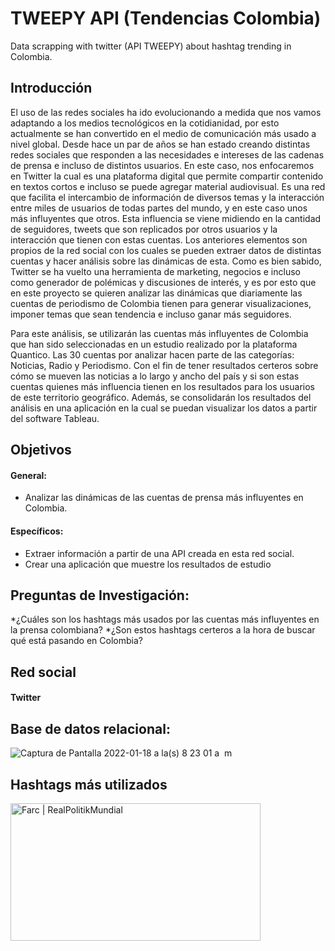 # TWEEPY API (Tendencias Colombia) 
Data scrapping with twitter (API TWEEPY) about hashtag trending in Colombia.<br>

## Introducción 
El uso de las redes sociales ha ido evolucionando a medida que nos vamos adaptando a los medios tecnológicos en la cotidianidad, por esto actualmente se han convertido en el medio de comunicación más usado a nivel global. Desde hace un par de años se han estado creando distintas redes sociales que responden a las necesidades e intereses de las cadenas de prensa e incluso de distintos usuarios. En este caso, nos enfocaremos en Twitter la cual es una plataforma digital que permite compartir contenido en textos cortos e incluso se puede agregar material audiovisual. Es una red que facilita el intercambio de información de diversos temas y la interacción entre miles de usuarios de todas partes del mundo, y en este caso unos más influyentes que otros. Esta influencia se viene midiendo en la cantidad de seguidores, tweets que son replicados por otros usuarios y la interacción que tienen con estas cuentas. Los anteriores elementos son propios de la red social con los cuales se pueden extraer datos de distintas cuentas y hacer análisis sobre las dinámicas de esta. Como es bien sabido, Twitter se ha vuelto una herramienta de marketing, negocios e incluso como generador de polémicas y discusiones de interés, y es por esto que en este proyecto se quieren analizar las dinámicas que diariamente las cuentas de periodismo de Colombia tienen para generar visualizaciones, imponer temas que sean tendencia e incluso ganar más seguidores.

Para este análisis, se utilizarán las cuentas más influyentes de Colombia que han sido seleccionadas en un estudio realizado por la plataforma Quantico. Las 30 cuentas por analizar hacen parte de las categorías: Noticias, Radio y Periodismo. Con el fin de tener resultados certeros sobre cómo se mueven las noticias a lo largo y ancho del país y si son estas cuentas quienes más influencia tienen en los resultados para los usuarios de este territorio geográfico. Además, se consolidarán los resultados del análisis en una aplicación en la cual se puedan visualizar los datos a partir del software Tableau.

## Objetivos
#### General:
* Analizar las dinámicas de las cuentas de prensa más influyentes en Colombia.
#### Específicos:
* Extraer información a partir de una API creada en esta red social.
* Crear una aplicación que muestre los resultados de estudio

## Preguntas de Investigación:
*¿Cuáles son los hashtags más usados por las cuentas más influyentes en la prensa colombiana?
*¿Son estos hashtags certeros a la hora de buscar qué está pasando en Colombia?

## Red social
#### Twitter

## Base de datos relacional: 
![Captura de Pantalla 2022-01-18 a la(s) 8 23 01 a  m](https://user-images.githubusercontent.com/82527167/149945426-b6833eb9-6b5c-4045-b65c-6fbee1b06ffa.png)

## Hashtags más utilizados
<img src="https://realpolitikmundial.files.wordpress.com/2015/09/discurso-santos.png" alt="Farc | RealPolitikMundial" jsname="HiaYvf" jsaction="load:XAeZkd;" class="n3VNCb" data-noaft="1" style="width: 400px; height: 220.331px; margin: 0px;">

